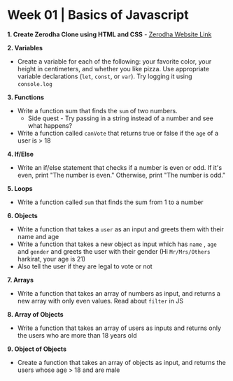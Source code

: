 # **Week 01 | Basics of Javascript**


**1. Create Zerodha Clone using HTML and CSS** - [Zerodha Website Link](https://zerodha.com/)

**2. Variables**
- Create a variable for each of the following: your favorite color, your height in centimeters, and whether you like pizza. Use appropriate variable declarations (`let`, `const`, or `var`). Try logging it using `console.log`

**3. Functions**
- Write a function sum that finds the `sum` of two numbers. 
    - Side quest - Try passing in a string instead of a number and see what happens?
- Write a function called `canVote` that returns true or false if the `age` of a user is > 18

**4. If/Else**
- Write an if/else statement that checks if a number is even or odd. If it's even, print "The number is even." Otherwise, print "The number is odd."

**5. Loops**
- Write a function called `sum` that finds the sum from 1 to a number

**6. Objects**
- Write a function that takes a `user` as an input and greets them with their name and age
- Write a function that takes a new object as input which has `name` , `age`  and `gender` and greets the user with their gender (Hi `Mr/Mrs/Others` harkirat, your age is 21)
- Also tell the user if they are legal to vote or not

**7. Arrays**
- Write a function that takes an array of numbers as input, and returns a new array with only even values. Read about `filter` in JS

**8. Array of Objects**
- Write a function that takes an array of users as inputs and returns only the users who are more than 18 years old

**9. Object of Objects** 
- Create a function that takes an array of objects as input, and returns the users whose age > 18 and are male
